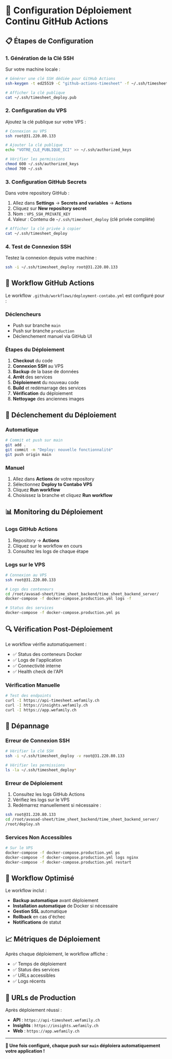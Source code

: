 # 🚀 Configuration Déploiement Continu GitHub Actions

## 📋 Étapes de Configuration

### 1. **Génération de la Clé SSH**

Sur votre machine locale :
```bash
# Générer une clé SSH dédiée pour GitHub Actions
ssh-keygen -t ed25519 -C "github-actions-timesheet" -f ~/.ssh/timesheet_deploy

# Afficher la clé publique
cat ~/.ssh/timesheet_deploy.pub
```

### 2. **Configuration du VPS**

Ajoutez la clé publique sur votre VPS :
```bash
# Connexion au VPS
ssh root@31.220.80.133

# Ajouter la clé publique
echo "VOTRE_CLE_PUBLIQUE_ICI" >> ~/.ssh/authorized_keys

# Vérifier les permissions
chmod 600 ~/.ssh/authorized_keys
chmod 700 ~/.ssh
```

### 3. **Configuration GitHub Secrets**

Dans votre repository GitHub :
1. Allez dans **Settings** → **Secrets and variables** → **Actions**
2. Cliquez sur **New repository secret**
3. Nom : `VPS_SSH_PRIVATE_KEY`
4. Valeur : Contenu de `~/.ssh/timesheet_deploy` (clé privée complète)

```bash
# Afficher la clé privée à copier
cat ~/.ssh/timesheet_deploy
```

### 4. **Test de Connexion SSH**

Testez la connexion depuis votre machine :
```bash
ssh -i ~/.ssh/timesheet_deploy root@31.220.80.133
```

## 🔧 Workflow GitHub Actions

Le workflow `.github/workflows/deployment-contabo.yml` est configuré pour :

### **Déclencheurs**
- Push sur branche `main`
- Push sur branche `production`
- Déclenchement manuel via GitHub UI

### **Étapes du Déploiement**
1. **Checkout** du code
2. **Connexion SSH** au VPS
3. **Backup** de la base de données
4. **Arrêt** des services
5. **Déploiement** du nouveau code
6. **Build** et redémarrage des services
7. **Vérification** du déploiement
8. **Nettoyage** des anciennes images

## 🚀 Déclenchement du Déploiement

### **Automatique**
```bash
# Commit et push sur main
git add .
git commit -m "Deploy: nouvelle fonctionnalité"
git push origin main
```

### **Manuel**
1. Allez dans **Actions** de votre repository
2. Sélectionnez **Deploy to Contabo VPS**
3. Cliquez **Run workflow**
4. Choisissez la branche et cliquez **Run workflow**

## 📊 Monitoring du Déploiement

### **Logs GitHub Actions**
1. Repository → **Actions**
2. Cliquez sur le workflow en cours
3. Consultez les logs de chaque étape

### **Logs sur le VPS**
```bash
# Connexion au VPS
ssh root@31.220.80.133

# Logs des conteneurs
cd /root/avasad-sheet/time_sheet_backend/time_sheet_backend_server/
docker-compose -f docker-compose.production.yml logs -f

# Status des services
docker-compose -f docker-compose.production.yml ps
```

## 🔍 Vérification Post-Déploiement

Le workflow vérifie automatiquement :
- ✅ Status des conteneurs Docker
- ✅ Logs de l'application
- ✅ Connectivité interne
- ✅ Health check de l'API

### **Vérification Manuelle**
```bash
# Test des endpoints
curl -I https://api-timesheet.wefamily.ch
curl -I https://insights.wefamily.ch
curl -I https://app.wefamily.ch
```

## 🚨 Dépannage

### **Erreur de Connexion SSH**
```bash
# Vérifier la clé SSH
ssh -i ~/.ssh/timesheet_deploy -v root@31.220.80.133

# Vérifier les permissions
ls -la ~/.ssh/timesheet_deploy*
```

### **Erreur de Déploiement**
1. Consultez les logs GitHub Actions
2. Vérifiez les logs sur le VPS
3. Redémarrez manuellement si nécessaire :
```bash
ssh root@31.220.80.133
cd /root/avasad-sheet/time_sheet_backend/time_sheet_backend_server/
/root/deploy.sh
```

### **Services Non Accessibles**
```bash
# Sur le VPS
docker-compose -f docker-compose.production.yml ps
docker-compose -f docker-compose.production.yml logs nginx
docker-compose -f docker-compose.production.yml restart
```

## 🎯 Workflow Optimisé

Le workflow inclut :
- **Backup automatique** avant déploiement
- **Installation automatique** de Docker si nécessaire
- **Gestion SSL** automatique
- **Rollback** en cas d'échec
- **Notifications** de statut

## 📈 Métriques de Déploiement

Après chaque déploiement, le workflow affiche :
- ✅ Temps de déploiement
- ✅ Status des services
- ✅ URLs accessibles
- ✅ Logs récents

## 🔗 URLs de Production

Après déploiement réussi :
- **API** : `https://api-timesheet.wefamily.ch`
- **Insights** : `https://insights.wefamily.ch`
- **Web** : `https://app.wefamily.ch`

---

**🎉 Une fois configuré, chaque push sur `main` déploiera automatiquement votre application !**
